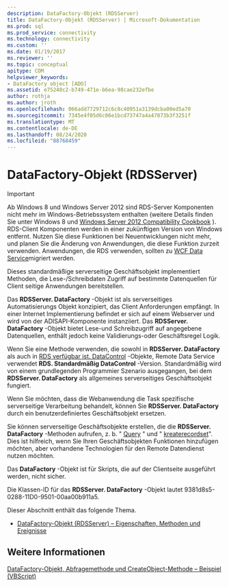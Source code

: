 ```yaml
---
description: DataFactory-Objekt (RDSServer)
title: DataFactory-Objekt (RDSServer) | Microsoft-Dokumentation
ms.prod: sql
ms.prod_service: connectivity
ms.technology: connectivity
ms.custom: ''
ms.date: 01/19/2017
ms.reviewer: ''
ms.topic: conceptual
apitype: COM
helpviewer_keywords:
- DataFactory object [ADO]
ms.assetid: e75240c2-b749-471e-b6ea-98cae232efbe
author: rothja
ms.author: jroth
ms.openlocfilehash: 066add7729712c6c8c40951a3139dcba00ed5a70
ms.sourcegitcommit: 7345e4f05d6c06e1bcd73747a4a47873b3f3251f
ms.translationtype: MT
ms.contentlocale: de-DE
ms.lasthandoff: 08/24/2020
ms.locfileid: "88768459"
---
```

# <a name="datafactory-object-rdsserver"></a>DataFactory-Objekt (RDSServer)
> [!IMPORTANT]
>  Ab Windows 8 und Windows Server 2012 sind RDS-Server Komponenten nicht mehr im Windows-Betriebssystem enthalten (weitere Details finden Sie unter Windows 8 und [Windows Server 2012 Compatibility Cookbook](https://www.microsoft.com/download/details.aspx?id=27416) ). RDS-Client Komponenten werden in einer zukünftigen Version von Windows entfernt. Nutzen Sie diese Funktionen bei Neuentwicklungen nicht mehr, und planen Sie die Änderung von Anwendungen, die diese Funktion zurzeit verwenden. Anwendungen, die RDS verwenden, sollten zu [WCF Data Service](https://go.microsoft.com/fwlink/?LinkId=199565)migriert werden.  
  
 Dieses standardmäßige serverseitige Geschäftsobjekt implementiert Methoden, die Lese-/Schreibdaten Zugriff auf bestimmte Datenquellen für Client seitige Anwendungen bereitstellen.  
  
 Das **RDSServer. DataFactory** -Objekt ist als serverseitiges Automatisierungs Objekt konzipiert, das Client Anforderungen empfängt. In einer Internet Implementierung befindet er sich auf einem Webserver und wird von der ADISAPI-Komponente instanziiert. Das **RDSServer. DataFactory** -Objekt bietet Lese-und Schreibzugriff auf angegebene Datenquellen, enthält jedoch keine Validierungs-oder Geschäftsregel Logik.  
  
 Wenn Sie eine Methode verwenden, die sowohl in **RDSServer. DataFactory** als auch in [RDS verfügbar ist. DataControl](./datacontrol-object-rds.md) -Objekte, Remote Data Service verwendet **RDS. Standardmäßig DataControl** -Version. Standardmäßig wird von einem grundlegenden Programmier Szenario ausgegangen, bei dem **RDSServer. DataFactory** als allgemeines serverseitiges Geschäftsobjekt fungiert.  
  
 Wenn Sie möchten, dass die Webanwendung die Task spezifische serverseitige Verarbeitung behandelt, können Sie **RDSServer. DataFactory** durch ein benutzerdefiniertes Geschäftsobjekt ersetzen.  
  
 Sie können serverseitige Geschäftsobjekte erstellen, die die **RDSServer. DataFactory** -Methoden aufrufen, z. b. " [Query](./query-method-rds.md) " und " [kreaterecordset](./createrecordset-method-rds.md)". Dies ist hilfreich, wenn Sie Ihren Geschäftsobjekten Funktionen hinzufügen möchten, aber vorhandene Technologien für den Remote Datendienst nutzen möchten.  
  
 Das **DataFactory** -Objekt ist für Skripts, die auf der Clientseite ausgeführt werden, nicht sicher.  
  
 Die Klassen-ID für das **RDSServer. DataFactory** -Objekt lautet 9381d8s5-0288-11D0-9501-00aa00b911a5.  
  
 Dieser Abschnitt enthält das folgende Thema.  
  
-   [DataFactory-Objekt (RDSServer) – Eigenschaften, Methoden und Ereignisse](./datafactory-object-rdsserver-properties-methods-and-events.md)  
  
## <a name="see-also"></a>Weitere Informationen  
 [DataFactory-Objekt, Abfragemethode und CreateObject-Methode – Beispiel (VBScript)](./datafactory-object-query-method-and-createobject-method-example-vbscript.md)